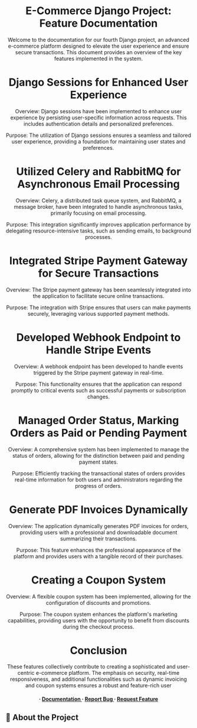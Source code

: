 <div align='center'>

<h1>E-Commerce Django Project: Feature Documentation</h1>
<p>Welcome to the documentation for our fourth Django project, an advanced e-commerce platform designed to elevate the user experience and ensure secure transactions. This document provides an overview of the key features implemented in the system.</p> <h1>Django Sessions for Enhanced User Experience</h1><p>Overview: Django sessions have been implemented to enhance user experience by persisting user-specific information across requests. This includes authentication details and personalized preferences.</p><p> Purpose: The utilization of Django sessions ensures a seamless and tailored user experience, providing a foundation for maintaining user states and preferences.</p> <h1>Utilized Celery and RabbitMQ for Asynchronous Email Processing</h1><p>  Overview: Celery, a distributed task queue system, and RabbitMQ, a message broker, have been integrated to handle asynchronous tasks, primarily focusing on email processing.</p><p>Purpose: This integration significantly improves application performance by delegating resource-intensive tasks, such as sending emails, to background processes.</p> <h1>Integrated Stripe Payment Gateway for Secure Transactions</h1><p>Overview: The Stripe payment gateway has been seamlessly integrated into the application to facilitate secure online transactions.</p><p>Purpose: The integration with Stripe ensures that users can make payments securely, leveraging various supported payment methods.</p> <h1>Developed Webhook Endpoint to Handle Stripe Events</h1> <p>Overview: A webhook endpoint has been developed to handle events triggered by the Stripe payment gateway in real-time.</p> <p>Purpose: This functionality ensures that the application can respond promptly to critical events such as successful payments or subscription changes.</p> <h1>Managed Order Status, Marking Orders as Paid or Pending Payment</h1> <p>Overview: A comprehensive system has been implemented to manage the status of orders, allowing for the distinction between paid and pending payment states.</p> <p>Purpose: Efficiently tracking the transactional states of orders provides real-time information for both users and administrators regarding the progress of orders.</p> <h1>Generate PDF Invoices Dynamically</h1> <p>Overview: The application dynamically generates PDF invoices for orders, providing users with a professional and downloadable document summarizing their transactions.</p> <p>Purpose: This feature enhances the professional appearance of the platform and provides users with a tangible record of their purchases.</p> <h1>Creating a Coupon System</h1> <p>Overview: A flexible coupon system has been implemented, allowing for the configuration of discounts and promotions.</p> <p>Purpose: The coupon system enhances the platform's marketing capabilities, providing users with the opportunity to benefit from discounts during the checkout process.</p> <h1>Conclusion</h1> <p>These features collectively contribute to creating a sophisticated and user-centric e-commerce platform. The emphasis on security, real-time responsiveness, and additional functionalities such as dynamic invoicing and coupon systems ensures a robust and feature-rich user</p>

<h4> <span> · </span> <a href="https://github.com/Sameh Mahmoud/my-shop/blob/master/README.md"> Documentation </a> <span> · </span> <a href="https://github.com/Sameh Mahmoud/my-shop/issues"> Report Bug </a> <span> · </span> <a href="https://github.com/Sameh Mahmoud/my-shop/issues"> Request Feature </a> </h4>


</div>

## :star2: About the Project
